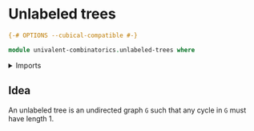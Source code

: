 # Unlabeled trees

```agda
{-# OPTIONS --cubical-compatible #-}

module univalent-combinatorics.unlabeled-trees where
```

<details><summary>Imports</summary>

```agda

```

</details>

## Idea

An unlabeled tree is an undirected graph `G` such that any cycle in `G` must
have length 1.
